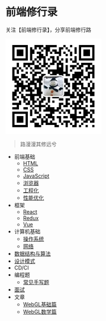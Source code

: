# 前端修行录

关注【前端修行录】，分享前端修行路

![前端修行录公众号](./images/qrcode.jpg)

> 路漫漫其修远兮

- 前端基础
  - [HTML](html.md)
  - [CSS](css.md)
  - [JavaScript](javascript.md)
  - [浏览器](browser.md)
  - [工程化](engineering.md)
  - [性能优化](performance.md)
- 框架
  - [React](react.md)
  - [Redux](redux.md)
  - [Vue](vue.md)
- 计算机基础
  - [操作系统]()
  - [网络](net.md)
- [数据结构与算法](https://github.com/trekhleb/javascript-algorithms)
- [设计模式](design_pattern.md)
- CD/CI
- 编程题
  - [常见手写题](api.md)
- [面试](interview.md)
- 文章
  - [WebGL基础篇](base.md)
  - [WebGL数学篇](math.md)
